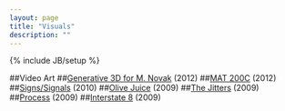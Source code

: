 ```yaml
---
layout: page
title: "Visuals"
description: ""
---
```

{% include JB/setup %}

##Video Art
##<a href="marcos/">Generative 3D for M. Novak</a> (2012)
##<a href="200c/">MAT 200C</a> (2012)
##<a href="signssignals/">Signs/Signals</a> (2010)
##<a href="olivejuice/">Olive Juice</a> (2009)
##<a href="jitters/">The Jitters</a> (2009)
##<a href="process/">Process</a> (2009)
##<a href="interstate8/">Interstate 8</a> (2009)
